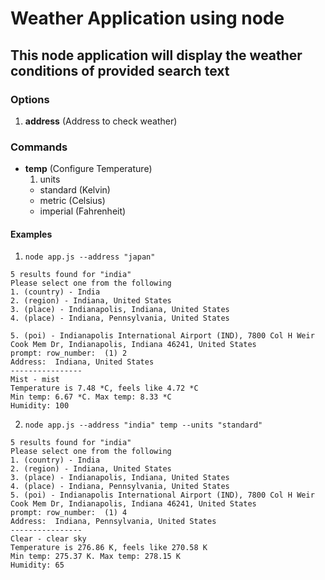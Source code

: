 # Weather Application using node

## This node application will display the weather conditions of provided search text

### Options
1. **address** (Address to check weather)

###  Commands
* **temp** (Configure Temperature)
  1. units
    * standard (Kelvin)
    * metric (Celsius)
    * imperial (Fahrenheit)

#### Examples
1. `node app.js --address "japan"`

```
5 results found for "india"
Please select one from the following
1. (country) - India
2. (region) - Indiana, United States
3. (place) - Indianapolis, Indiana, United States
4. (place) - Indiana, Pennsylvania, United States

5. (poi) - Indianapolis International Airport (IND), 7800 Col H Weir Cook Mem Dr, Indianapolis, Indiana 46241, United States
prompt: row_number:  (1) 2
Address:  Indiana, United States
----------------
Mist - mist
Temperature is 7.48 *C, feels like 4.72 *C
Min temp: 6.67 *C. Max temp: 8.33 *C
Humidity: 100
```

2. `node app.js --address "india" temp --units "standard"`

```
5 results found for "india"
Please select one from the following
1. (country) - India
2. (region) - Indiana, United States
3. (place) - Indianapolis, Indiana, United States
4. (place) - Indiana, Pennsylvania, United States
5. (poi) - Indianapolis International Airport (IND), 7800 Col H Weir Cook Mem Dr, Indianapolis, Indiana 46241, United States
prompt: row_number:  (1) 4
Address:  Indiana, Pennsylvania, United States
----------------
Clear - clear sky
Temperature is 276.86 K, feels like 270.58 K
Min temp: 275.37 K. Max temp: 278.15 K
Humidity: 65
```

